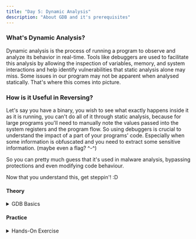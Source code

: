 ```yaml
---
title: "Day 5: Dynamic Analysis"
description: "About GDB and it's prerequisites"
---
```


### What's Dynamic Analysis?

Dynamic analysis is the process of running a program to observe and analyze its behavior in real-time.
Tools like debuggers are used to facilitate this analysis by allowing the inspection of variables, memory, and system interactions and help identify vulnerabilities that static analysis alone may miss. 
Some issues in our program may not be apparent when analysed statically. That's where this comes into picture.

### How is it Useful in Reversing?

Let's say you have a binary, you wish to see what exactly happens inside it as it is running, you can't do all of it through static analysis, because for large programs you'll need to manually note the values passed into the system registers and the program flow.
So using debuggers is crucial to understand the impact of a part of your programs' code. Especially when some information is obfuscated and you need to extract some sensitive information. (maybe even a flag? ^-^)

So you can pretty much guess that it's used in malware analysis, bypassing protections and even modifying code behaviour.

Now that you understand this, get steppin'! :D

#### Theory

<details>
<summary>GDB Basics</summary>

> Objective: Learn how to use basic GDB commands.

> > GDB Tutorial: [Read Here](https://www.geeksforgeeks.org/gdb-step-by-step-introduction/)

GDB allows you to set breakpoints, watch variables, step through code line-by-line, and inspect the state of your program. Understanding these basics is the first step in debugging and analyzing binaries.

</details>

#### Practice

<details>
<summary>Hands-On Exercise</summary>

> > **Install GDB:** Install GDB, ofc.
> > **Debug a simple program:** Use GDB to step through a simple C program and examine its assembly code. Practice setting breakpoints, stepping through instructions, and examining register values.
> > **Disassemble Functions:** Use GDB to disassemble functions in a binary and analyze their assembly instructions. Identify function prologues, epilogues, and control flow.
</details>

